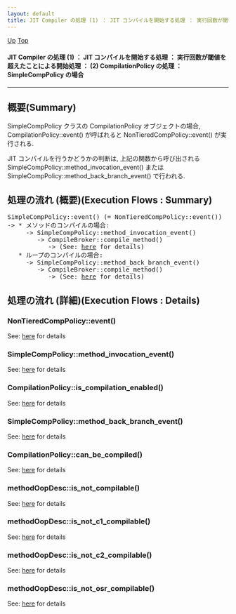 ```yaml
---
layout: default
title: JIT Compiler の処理 (1) ： JIT コンパイルを開始する処理 ： 実行回数が閾値を超えたことによる開始処理 ： (2) CompilationPolicy の処理 ： SimpleCompPolicy の場合 
---
```

[Up](noi9gh3rMo.html) [Top](../index.html)

#### JIT Compiler の処理 (1) ： JIT コンパイルを開始する処理 ： 実行回数が閾値を超えたことによる開始処理 ： (2) CompilationPolicy の処理 ： SimpleCompPolicy の場合 

--- 
## 概要(Summary)
SimpleCompPolicy クラスの CompilationPolicy オブジェクトの場合, 
CompilationPolicy::event() が呼ばれると NonTieredCompPolicy::event() が実行される.

JIT コンパイルを行うかどうかの判断は,
上記の関数から呼び出される SimpleCompPolicy::method_invocation_event() または SimpleCompPolicy::method_back_branch_event() で行われる.

## 処理の流れ (概要)(Execution Flows : Summary)
<div class="flow-abst"><pre>
SimpleCompPolicy::event() (= NonTieredCompPolicy::event())
-&gt; * メソッドのコンパイルの場合:
     -&gt; SimpleCompPolicy::method_invocation_event()
        -&gt; CompileBroker::compile_method()
           -&gt; (See: <a href="nobV3Ayv16.html">here</a> for details)
   * ループのコンパイルの場合:
     -&gt; SimpleCompPolicy::method_back_branch_event()
        -&gt; CompileBroker::compile_method()
           -&gt; (See: <a href="nobV3Ayv16.html">here</a> for details)
</pre></div>

## 処理の流れ (詳細)(Execution Flows : Details)
### NonTieredCompPolicy::event()
See: [here](no6348YGY.html) for details
### SimpleCompPolicy::method_invocation_event()
See: [here](no6348sBI.html) for details
### CompilationPolicy::is_compilation_enabled()
See: [here](no6348HJz.html) for details
### SimpleCompPolicy::method_back_branch_event()
See: [here](no186823Zo.html) for details
### CompilationPolicy::can_be_compiled()
See: [here](no28564oC0.html) for details
### methodOopDesc::is_not_compilable()
See: [here](no28564uku.html) for details
### methodOopDesc::is_not_c1_compilable()
See: [here](no28564VRp.html) for details
### methodOopDesc::is_not_c2_compilable()
See: [here](no28564ibv.html) for details
### methodOopDesc::is_not_osr_compilable()
See: [here](no28564IOX.html) for details






